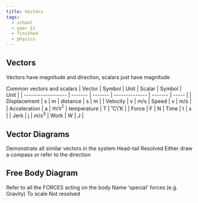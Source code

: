 ```yaml
---
title: Vectors
tags:
  - school
  - year_11
  - finished
  - physics
---
```


## Vectors
Vectors have magnitude and direction, scalars just have magnitude

Common vectors and scalars
| Vector             | Symbol  | Unit    | Scalar         | Symbol  | Unit  |
| ------------------ | ------- | ------- | -------------- | ------- | ----- |
| Displacement | s | m   | distance | s | m |
| Velocity           | v       | m/s     | Speed          | v       | m/s   |
| Acceleration       | a       | $m/s^2$ | temperature    | T       | ˚C\˚K |
| Force              | F       | N       | Time           | t       | s     |
| Jerk                   |   j      |   $m/s^3$      |     Work           |    W     |   J    |
## Vector Diagrams
Demonstrate all similar vectors in the system
Head-tail
	Resolved
Either draw a compass or refer to the direction
## Free Body Diagram
Refer to all the FORCES acting on the body
	Name 'special' forces (e.g. Gravity)
	To scale
	Not resolved